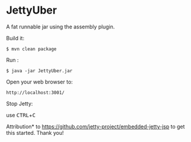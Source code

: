 JettyUber 
======================================

A fat runnable jar using the assembly plugin.

Build it:

    $ mvn clean package

Run :

    $ java -jar JettyUber.jar

Open your web browser to:

    http://localhost:3001/  

Stop Jetty:

  use <kbd>CTRL</kbd>+<kbd>C</kbd>
  
  
Attribution* to https://github.com/jetty-project/embedded-jetty-jsp to get this 
started. Thank you!